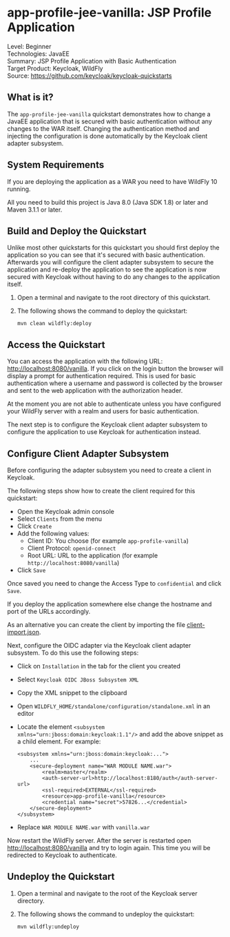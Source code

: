 app-profile-jee-vanilla: JSP Profile Application
================================================

Level: Beginner  
Technologies: JavaEE  
Summary: JSP Profile Application with Basic Authentication  
Target Product: <span>Keycloak</span>, <span>WildFly</span>  
Source: <https://github.com/keycloak/keycloak-quickstarts>  


What is it?
-----------

The `app-profile-jee-vanilla` quickstart demonstrates how to change a JavaEE application that is secured with basic
authentication without any changes to the WAR itself. Changing the authentication method and injecting the
configuration is done automatically by the <span>Keycloak</span> client adapter subsystem.


System Requirements
-------------------

If you are deploying the application as a WAR you need to have <span>WildFly 10</span> running.

All you need to build this project is Java 8.0 (Java SDK 1.8) or later and Maven 3.1.1 or later.


Build and Deploy the Quickstart
-------------------------------

Unlike most other quickstarts for this quickstart you should first deploy the application so you can see that
it's secured with basic authentication. Afterwards you will configure the client adapter subsystem to secure the
application and re-deploy the application to see the application is now secured with <span>Keycloak</span> without having to do
any changes to the application itself.

1. Open a terminal and navigate to the root directory of this quickstart.

2. The following shows the command to deploy the quickstart:

   ````
   mvn clean wildfly:deploy
   ````


Access the Quickstart
----------------------

You can access the application with the following URL: <http://localhost:8080/vanilla>. If you click on the
login button the browser will display a prompt for authentication required. This is used for basic authentication where
a username and password is collected by the browser and sent to the web application with the authorization header.

At the moment you are not able to authenticate unless you have configured your <span>WildFly</span> server with a realm and users
for basic authentication.

The next step is to configure the <span>Keycloak</span> client adapter subsystem to configure the application to use <span>Keycloak</span> for
authentication instead.


Configure Client Adapter Subsystem
----------------------------------

Before configuring the adapter subsystem you need to create a client in <span>Keycloak</span>.

The following steps show how to create the client required for this quickstart:

* Open the <span>Keycloak</span> admin console
* Select `Clients` from the menu
* Click `Create`
* Add the following values:
  * Client ID: You choose (for example `app-profile-vanilla`)
  * Client Protocol: `openid-connect`
  * Root URL: URL to the application (for example `http://localhost:8080/vanilla`)
* Click `Save`

Once saved you need to change the Access Type to `confidential` and click `Save`.

If you deploy the application somewhere else change the hostname and port of the URLs accordingly.

As an alternative you can create the client by importing the file [client-import.json](config/client-import.json).

Next, configure the OIDC adapter via the <span>Keycloak</span> client adapter subsystem. To do this use the following steps:

* Click on `Installation` in the tab for the client you created
* Select `Keycloak OIDC JBoss Subsystem XML`
* Copy the XML snippet to the clipboard
* Open `WILDFLY_HOME/standalone/configuration/standalone.xml` in an editor
* Locate the element `<subsystem xmlns="urn:jboss:domain:keycloak:1.1"/>` and add the above snippet as a child element. For example:

  ````
  <subsystem xmlns="urn:jboss:domain:keycloak:...">
      ...
      <secure-deployment name="WAR MODULE NAME.war">
          <realm>master</realm>          
          <auth-server-url>http://localhost:8180/auth</auth-server-url>
          <ssl-required>EXTERNAL</ssl-required>
          <resource>app-profile-vanilla</resource>
          <credential name="secret">57826...</credential>
      </secure-deployment>
  </subsystem>
  ````

* Replace `WAR MODULE NAME.war` with `vanilla.war`

Now restart the <span>WildFly</span> server. After the server is restarted open <http://localhost:8080/vanilla> and try
to login again. This time you will be redirected to <span>Keycloak</span> to authenticate.


Undeploy the Quickstart
--------------------

1. Open a terminal and navigate to the root of the <span>Keycloak</span> server directory.

2. The following shows the command to undeploy the quickstart:

   ````
   mvn wildfly:undeploy
   ````
